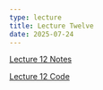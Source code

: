 ```yaml
---
type: lecture
title: Lecture Twelve
date: 2025-07-24
---
```

[Lecture 12 Notes](https://github.com/wonjun-seo/cosmos/blob/master/static_files/presentations/lecture_twelve/Satistical_Inference.pdf)

[Lecture 12 Code](https://github.com/wonjun-seo/cosmos/blob/master/static_files/presentations/lecture_twelve)